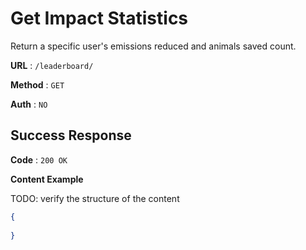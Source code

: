 # Get Impact Statistics
Return a specific user's emissions reduced and animals saved count.

**URL** : `/leaderboard/`

**Method** : `GET`

**Auth** : `NO`

## Success Response
**Code** : `200 OK`

**Content Example**

TODO: verify the structure of the content

```json
{
    
}
```